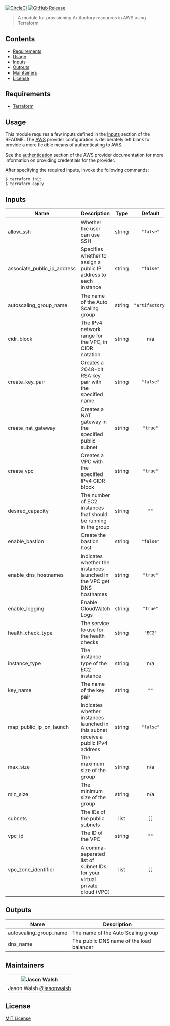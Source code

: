 [![CircleCI](https://img.shields.io/circleci/project/github/jasonwalsh/terraform-aws-artifactory.svg?style=flat-square)](https://circleci.com/gh/jasonwalsh/terraform-aws-artifactory) [![GitHub Release](https://img.shields.io/github/release/jasonwalsh/terraform-aws-artifactory.svg?style=flat-square)](https://github.com/jasonwalsh/terraform-aws-artifactory/releases/latest)

> A module for provisioning Artifactory resources in AWS using Terraform

## Contents

- [Requirements](#requirements)
- [Usage](#usage)
- [Inputs](#inputs)
- [Outputs](#outputs)
- [Maintainers](#maintainers)
- [License](#license)

## Requirements

- [Terraform](https://www.terraform.io/downloads.html)

## Usage

This module requires a few inputs defined in the [Inputs](#inputs) section of the README. The [AWS](https://www.terraform.io/docs/providers/aws/index.html) provider configuration is deliberately left blank to provide a more flexible means of authenticating to AWS.

See the [authentication](https://www.terraform.io/docs/providers/aws/index.html#authentication) section of the AWS provider documentation for more information on providing credentials for the provider.

After specifying the required inputs, invoke the following commands:

    $ terraform init
    $ terraform apply

<!-- BEGINNING OF PRE-COMMIT-TERRAFORM DOCS HOOK -->
## Inputs

| Name | Description | Type | Default | Required |
|------|-------------|:----:|:-----:|:-----:|
| allow\_ssh | Whether the user can use SSH | string | `"false"` | no |
| associate\_public\_ip\_address | Specifies whether to assign a public IP address to each instance | string | `"false"` | no |
| autoscaling\_group\_name | The name of the Auto Scaling group | string | `"artifactory"` | no |
| cidr\_block | The IPv4 network range for the VPC, in CIDR notation | string | n/a | yes |
| create\_key\_pair | Creates a 2048-bit RSA key pair with the specified name | string | `"false"` | no |
| create\_nat\_gateway | Creates a NAT gateway in the specified public subnet | string | `"true"` | no |
| create\_vpc | Creates a VPC with the specified IPv4 CIDR block | string | `"true"` | no |
| desired\_capacity | The number of EC2 instances that should be running in the group | string | `""` | no |
| enable\_bastion | Create the bastion host | string | `"false"` | no |
| enable\_dns\_hostnames | Indicates whether the instances launched in the VPC get DNS hostnames | string | `"true"` | no |
| enable\_logging | Enable CloudWatch Logs | string | `"true"` | no |
| health\_check\_type | The service to use for the health checks | string | `"EC2"` | no |
| instance\_type | The instance type of the EC2 instance | string | n/a | yes |
| key\_name | The name of the key pair | string | `""` | no |
| map\_public\_ip\_on\_launch | Indicates whether instances launched in this subnet receive a public IPv4 address | string | `"false"` | no |
| max\_size | The maximum size of the group | string | n/a | yes |
| min\_size | The minimum size of the group | string | n/a | yes |
| subnets | The IDs of the public subnets | list | `[]` | no |
| vpc\_id | The ID of the VPC | string | `""` | no |
| vpc\_zone\_identifier | A comma-separated list of subnet IDs for your virtual private cloud (VPC) | list | `[]` | no |

## Outputs

| Name | Description |
|------|-------------|
| autoscaling\_group\_name | The name of the Auto Scaling group |
| dns\_name | The public DNS name of the load balancer |

<!-- END OF PRE-COMMIT-TERRAFORM DOCS HOOK -->

## Maintainers

| ![Jason Walsh](https://avatars3.githubusercontent.com/u/2184329?v=3&s=128) |
| ---------------------------------------------------------------------------|
| Jason Walsh [@jasonwalsh](https://github.com/jasonwalsh) |

## License

[MIT License](LICENSE)
